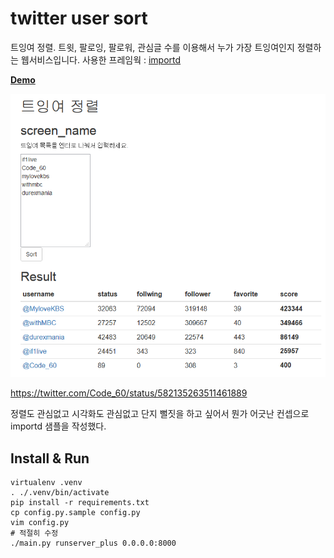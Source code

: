 # twitter user sort
트잉여 정렬. 
트윗, 팔로잉, 팔로워, 관심글 수를 이용해서 누가 가장 트잉여인지 정렬하는 웹서비스입니다. 
사용한 프레임웍 : [importd](https://github.com/amitu/importd)

**[Demo](http://twitter-user-sort.herokuapp.com/)**

![screen shot](document/twitter_user_sort.png)

https://twitter.com/Code_60/status/582135263511461889

정렬도 관심없고 시각화도 관심없고 단지 뻘짓을 하고 싶어서 뭔가 어긋난 컨셉으로 importd 샘플을 작성했다.

## Install & Run
```
virtualenv .venv
. ./.venv/bin/activate
pip install -r requirements.txt
cp config.py.sample config.py
vim config.py
# 적절히 수정
./main.py runserver_plus 0.0.0.0:8000
```
